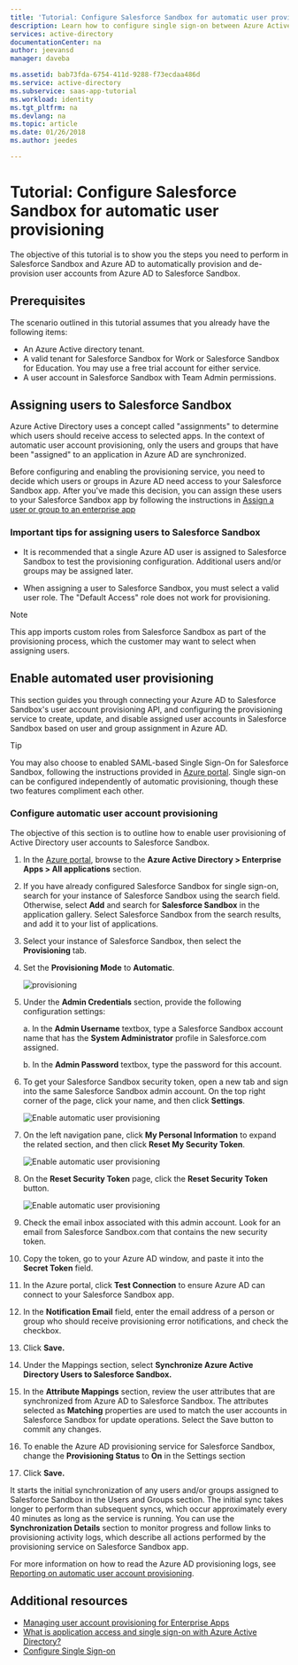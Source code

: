 ```yaml
---
title: 'Tutorial: Configure Salesforce Sandbox for automatic user provisioning with Azure Active Directory| Microsoft Docs'
description: Learn how to configure single sign-on between Azure Active Directory and Salesforce Sandbox.
services: active-directory
documentationCenter: na
author: jeevansd
manager: daveba

ms.assetid: bab73fda-6754-411d-9288-f73ecdaa486d
ms.service: active-directory
ms.subservice: saas-app-tutorial
ms.workload: identity
ms.tgt_pltfrm: na
ms.devlang: na
ms.topic: article
ms.date: 01/26/2018
ms.author: jeedes

---
```

# Tutorial: Configure Salesforce Sandbox for automatic user provisioning

The objective of this tutorial is to show you the steps you need to perform in Salesforce Sandbox and Azure AD to automatically provision and de-provision user accounts from Azure AD to Salesforce Sandbox.

## Prerequisites

The scenario outlined in this tutorial assumes that you already have the following items:

*   An Azure Active directory tenant.
*   A valid tenant for Salesforce Sandbox for Work or Salesforce Sandbox for Education. You may use a free trial     account for either service.
*   A user account in Salesforce Sandbox with Team Admin permissions.

## Assigning users to Salesforce Sandbox

Azure Active Directory uses a concept called "assignments" to determine which users should receive access to selected apps. In the context of automatic user account provisioning, only the users and groups that have been "assigned" to an application in Azure AD are synchronized.

Before configuring and enabling the provisioning service, you need to decide which users or groups in Azure AD need access to your Salesforce Sandbox app. After you've made this decision, you can assign these users to your Salesforce Sandbox app by following the instructions in [Assign a user or group to an enterprise app](https://docs.microsoft.com/azure/active-directory/active-directory-coreapps-assign-user-azure-portal)

### Important tips for assigning users to Salesforce Sandbox

* It is recommended that a single Azure AD user is assigned to Salesforce Sandbox to test the provisioning configuration. Additional users and/or groups may be assigned later.

* When assigning a user to Salesforce Sandbox, you must select a valid user role. The "Default Access" role does not work for provisioning.

> [!NOTE]
> This app imports custom roles from Salesforce Sandbox as part of the provisioning process, which the customer may want to select when assigning users.

## Enable automated user provisioning

This section guides you through connecting your Azure AD to Salesforce Sandbox's user account provisioning API, and configuring the provisioning service to create, update, and disable assigned user accounts in Salesforce Sandbox based on user and group assignment in Azure AD.

>[!Tip]
>You may also choose to enabled SAML-based Single Sign-On for Salesforce Sandbox, following the instructions provided in [Azure portal](https://portal.azure.com). Single sign-on can be configured independently of automatic provisioning, though these two features compliment each other.

### Configure automatic user account provisioning

The objective of this section is to outline how to enable user provisioning of Active Directory user accounts to Salesforce Sandbox.

1. In the [Azure portal](https://portal.azure.com), browse to the **Azure Active Directory > Enterprise Apps > All applications** section.

1. If you have already configured Salesforce Sandbox for single sign-on, search for your instance of Salesforce Sandbox using the search field. Otherwise, select **Add** and search for **Salesforce Sandbox** in the application gallery. Select Salesforce Sandbox from the search results, and add it to your list of applications.

1. Select your instance of Salesforce Sandbox, then select the **Provisioning** tab.

1. Set the **Provisioning Mode** to **Automatic**.

    ![provisioning](./media/salesforce-sandbox-provisioning-tutorial/provisioning.png)

1. Under the **Admin Credentials** section, provide the following configuration settings:
   
    a. In the **Admin Username** textbox, type a Salesforce Sandbox account name that has the **System Administrator** profile in Salesforce.com assigned.
   
    b. In the **Admin Password** textbox, type the password for this account.

1. To get your Salesforce Sandbox security token, open a new tab and sign into the same Salesforce Sandbox admin account. On the top right corner of the page, click your name, and then click **Settings**.

     ![Enable automatic user provisioning](./media/salesforce-sandbox-provisioning-tutorial/sf-my-settings.png "Enable automatic user provisioning")

1. On the left navigation pane, click **My Personal Information** to expand the related section, and then click **Reset My Security Token**.
  
    ![Enable automatic user provisioning](./media/salesforce-sandbox-provisioning-tutorial/sf-personal-reset.png "Enable automatic user provisioning")

1. On the **Reset Security Token** page, click the **Reset Security Token** button.

    ![Enable automatic user provisioning](./media/salesforce-sandbox-provisioning-tutorial/sf-reset-token.png "Enable automatic user provisioning")

1. Check the email inbox associated with this admin account. Look for an email from Salesforce Sandbox.com that contains the new security token.

1. Copy the token, go to your Azure AD window, and paste it into the **Secret Token** field.

1. In the Azure portal, click **Test Connection** to ensure Azure AD can connect to your Salesforce Sandbox app.

1. In the **Notification Email** field, enter the email address of a person or group who should receive provisioning error notifications, and check the checkbox.

1. Click **Save.**  
    
1.  Under the Mappings section, select **Synchronize Azure Active Directory Users to Salesforce Sandbox.**

1. In the **Attribute Mappings** section, review the user attributes that are synchronized from Azure AD to Salesforce Sandbox. The attributes selected as **Matching** properties are used to match the user accounts in Salesforce Sandbox for update operations. Select the Save button to commit any changes.

1. To enable the Azure AD provisioning service for Salesforce Sandbox, change the **Provisioning Status** to **On** in the Settings section

1. Click **Save.**

It starts the initial synchronization of any users and/or groups assigned to Salesforce Sandbox in the Users and Groups section. The initial sync takes longer to perform than subsequent syncs, which occur approximately every 40 minutes as long as the service is running. You can use the **Synchronization Details** section to monitor progress and follow links to provisioning activity logs, which describe all actions performed by the provisioning service on Salesforce Sandbox app.

For more information on how to read the Azure AD provisioning logs, see [Reporting on automatic user account provisioning](../manage-apps/check-status-user-account-provisioning.md).

## Additional resources

* [Managing user account provisioning for Enterprise Apps](tutorial-list.md)
* [What is application access and single sign-on with Azure Active Directory?](../manage-apps/what-is-single-sign-on.md)
* [Configure Single Sign-on](https://docs.microsoft.com/azure/active-directory/active-directory-saas-salesforce-sandbox-tutorial)
